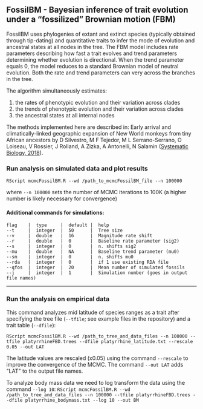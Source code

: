 ## FossilBM - Bayesian inference of trait evolution under a “fossilized” Brownian motion (FBM)

FossilBM uses phylogenies of extant and extinct species (typically obtained through tip-dating) and quantitative traits to infer the mode of evolution and ancestral states at all nodes in the tree.
The FBM model includes rate parameters describing how fast a trait evolves and trend parameters determining whether evolution is directional. When the trend parameter equals 0, the model reduces to a standard Brownian model of neutral evolution. Both the rate and trend parameters can very across the branches in the tree.

The algorithm simultaneously estimates:  
1. the rates of phenotypic evolution and their variation across clades  
2. the trends of phenotypic evolution and their variation across clades  
3. the ancestral states at all internal nodes


The methods implemented here are described in:
Early arrival and climatically-linked geographic expansion of New World monkeys from tiny African ancestors
by D Silvestro, M F Tejedor, M L Serrano-Serrano, O Loiseau, V Rossier, J Rolland, A Zizka, A Antonelli, N Salamin ([Systematic Biology, 2018](https://doi.org/10.1093/sysbio/syy046)).


### Run analysis on simulated data and plot results

 `RScript mcmcFossilBM.R --wd /path_to_mcmcFossilBM_file --n 100000`
 
where `--n 100000` sets the number of MCMC iterations to 100K (a higher number is likely necessary for convergence)

#### Additional commands for simulations:  

```
flag    |  type     |  default |  help
--t     |  integer  |  50      |  Tree size 
--v     |  double   |  16      |  Magnitude rate shift
--r     |  double   |  0       |  Baseline rate parameter (sig2)
--s     |  integer  |  0       |  n. shifts sig2 
--mu    |  double   |  NA      |  Baseline trend parameter (mu0) 
--sm    |  integer  |  0       |  n. shifts mu0
--rda   |  integer  |  0       |  if 1 use existing RDA file 
--qfos  |  integer  |  20      |  Mean number of simulated fossils
--j     |  integer  |  1       |  Simulation number (goes in output file names) 
```
___
### Run the analysis on empirical data
This command analyzes mid latitude of species ranges as a trait after specifying the tree file (`--tfile`; see example files in the repository) and a trait table (`--dfile`):

`RScript mcmcFossilBM.R --wd /path_to_tree_and_data_files --n 100000 --tfile platyrrhineFBD.trees --dfile platyrrhine_latitude.txt --rescale 0.05 --out LAT `

The latitude values are rescaled (x0.05) using the command `--rescale` to improve the convergence of the MCMC. The command `--out LAT` adds "LAT" to the output file names.

To analyze body mass data we need to log transform the data using the command `--log 10`:
`RScript mcmcFossilBM.R --wd /path_to_tree_and_data_files --n 100000 --tfile platyrrhineFBD.trees --dfile platyrrhine_bodymass.txt --log 10 --out BM`


